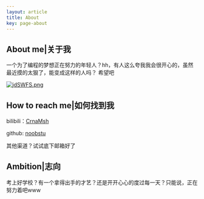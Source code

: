 ```yaml
---
layout: article
title: About
key: page-about
---
```


## **About me|关于我**

一个为了编程的梦想正在努力的年轻人？hh，有人这么夸我我会很开心的，虽然最近摸的太狠了，能变成这样的人吗？
希望吧

[![jdSWFS.png](https://s1.ax1x.com/2022/07/06/jdSWFS.png)](https://imgtu.com/i/jdSWFS)

## **How to reach me|如何找到我**

bilibili：[CrnaMsh](https://space.bilibili.com/397579438?spm_id_from=333.1007.0.0)

github: [noobstu](https://github.com/noobstu)

其他渠道？试试底下邮箱好了

## **Ambition|志向**

考上好学校？有一个拿得出手的才艺？还是开开心心的度过每一天？只能说，正在努力着吧www
